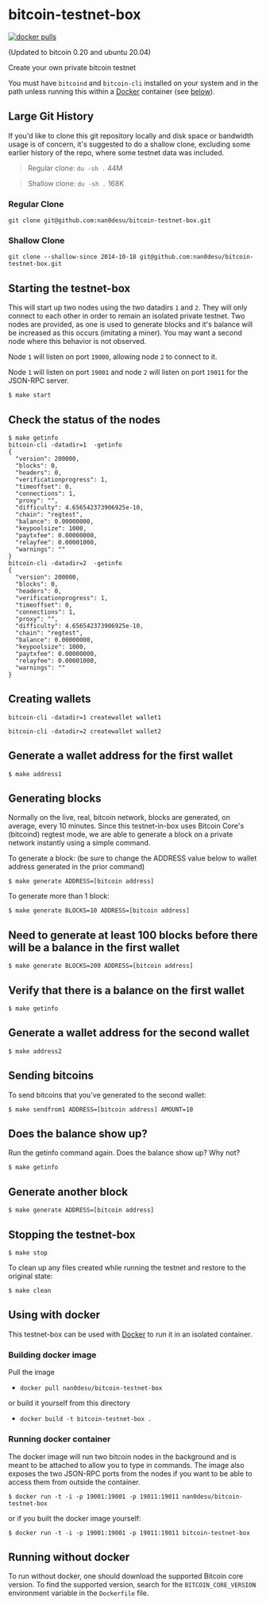 # bitcoin-testnet-box
[![docker pulls](https://img.shields.io/docker/pulls/nan0desu/bitcoin-testnet-box.svg?style=flat)](https://hub.docker.com/r/nan0desu/bitcoin-testnet-box/)

(Updated to bitcoin 0.20 and ubuntu 20.04)

Create your own private bitcoin testnet

You must have `bitcoind` and `bitcoin-cli` installed on your system and in the
path unless running this within a [Docker](https://www.docker.com) container
(see [below](#using-with-docker)).

## Large Git History
If you'd like to clone this git repository locally and disk space or bandwidth
usage is of concern, it's suggested to do a shallow clone, excluding some
earlier history of the repo, where some testnet data was included.

> Regular clone: `du -sh .` 44M

> Shallow clone: `du -sh .` 168K

### Regular Clone
```
git clone git@github.com:nan0desu/bitcoin-testnet-box.git
```

### Shallow Clone
```
git clone --shallow-since 2014-10-18 git@github.com:nan0desu/bitcoin-testnet-box.git
```

## Starting the testnet-box

This will start up two nodes using the two datadirs `1` and `2`. They
will only connect to each other in order to remain an isolated private testnet.
Two nodes are provided, as one is used to generate blocks and it's balance
will be increased as this occurs (imitating a miner). You may want a second node
where this behavior is not observed.

Node `1` will listen on port `19000`, allowing node `2` to connect to it.

Node `1` will listen on port `19001` and node `2` will listen on port `19011`
for the JSON-RPC server.


```
$ make start
```

## Check the status of the nodes

```
$ make getinfo
bitcoin-cli -datadir=1  -getinfo
{
  "version": 200000,
  "blocks": 0,
  "headers": 0,
  "verificationprogress": 1,
  "timeoffset": 0,
  "connections": 1,
  "proxy": "",
  "difficulty": 4.656542373906925e-10,
  "chain": "regtest",
  "balance": 0.00000000,
  "keypoolsize": 1000,
  "paytxfee": 0.00000000,
  "relayfee": 0.00001000,
  "warnings": ""
}
bitcoin-cli -datadir=2  -getinfo
{
  "version": 200000,
  "blocks": 0,
  "headers": 0,
  "verificationprogress": 1,
  "timeoffset": 0,
  "connections": 1,
  "proxy": "",
  "difficulty": 4.656542373906925e-10,
  "chain": "regtest",
  "balance": 0.00000000,
  "keypoolsize": 1000,
  "paytxfee": 0.00000000,
  "relayfee": 0.00001000,
  "warnings": ""
}
```
## Creating wallets

```
bitcoin-cli -datadir=1 createwallet wallet1
```

```
bitcoin-cli -datadir=2 createwallet wallet2
```

## Generate a wallet address for the first wallet
```
$ make address1
```

## Generating blocks

Normally on the live, real, bitcoin network, blocks are generated, on average,
every 10 minutes. Since this testnet-in-box uses Bitcoin Core's (bitcoind)
regtest mode, we are able to generate a block on a private network
instantly using a simple command.

To generate a block: (be sure to change the ADDRESS value below to wallet address generated in the prior command)

```
$ make generate ADDRESS=[bitcoin address]
```

To generate more than 1 block:

```
$ make generate BLOCKS=10 ADDRESS=[bitcoin address]
```

## Need to generate at least 100 blocks before there will be a balance in the first wallet
```
$ make generate BLOCKS=200 ADDRESS=[bitcoin address]
```

## Verify that there is a balance on the first wallet
```
$ make getinfo
```

## Generate a wallet address for the second wallet
```
$ make address2
```

## Sending bitcoins
To send bitcoins that you've generated to the second wallet: 

```
$ make sendfrom1 ADDRESS=[bitcoin address] AMOUNT=10
```

## Does the balance show up?
Run the getinfo command again. Does the balance show up? Why not?
```
$ make getinfo
```

## Generate another block
```
$ make generate ADDRESS=[bitcoin address]
```

## Stopping the testnet-box

```
$ make stop
```

To clean up any files created while running the testnet and restore to the
original state:

```
$ make clean
```

## Using with docker
This testnet-box can be used with [Docker](https://www.docker.com/) to run it in
an isolated container.

### Building docker image

Pull the image
  * `docker pull nan0desu/bitcoin-testnet-box`

or build it yourself from this directory
  * `docker build -t bitcoin-testnet-box .`

### Running docker container
The docker image will run two bitcoin nodes in the background and is meant to be
attached to allow you to type in commands. The image also exposes
the two JSON-RPC ports from the nodes if you want to be able to access them
from outside the container.
      
   `$ docker run -t -i -p 19001:19001 -p 19011:19011 nan0desu/bitcoin-testnet-box`

or if you built the docker image yourself:

   `$ docker run -t -i -p 19001:19001 -p 19011:19011 bitcoin-testnet-box`

## Running without docker
To run without docker, one should download the supported Bitcoin core version. 
To find the supported version, search for the `BITCOIN_CORE_VERSION` environment variable
in the `Dockerfile` file.
